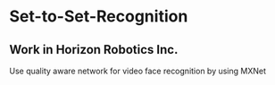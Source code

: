 # Set-to-Set-Recognition
##   Work in Horizon Robotics Inc.
Use quality aware network for video face recognition by using MXNet
